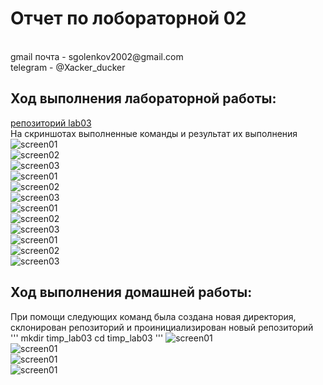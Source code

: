 <h1>Отчет по лобораторной 02</h1>
</br>gmail почта - sgolenkov2002@gmail.com </br>
telegram - @Xacker_ducker

<h2>Ход выполнения лабораторной работы:</h2>

[репозиторий lab03](https://github.com/Alex1505Gold/lab03)</br>
На скриншотах выполненные команды и результат их выполнения
![screen01](./screens/screen01.png)</br>
![screen02](./screens/screen02.png)</br>
![screen03](./screens/screen03.png)</br>
![screen01](./screens/screen04.png)</br>
![screen02](./screens/screen05.png)</br>
![screen03](./screens/screen06.png)</br>
![screen01](./screens/screen07.png)</br>
![screen02](./screens/screen08.png)</br>
![screen03](./screens/screen09.png)</br>
![screen01](./screens/screen10.png)</br>
![screen02](./screens/screen11.png)</br>
![screen03](./screens/screen12.png)</br>

<h2>Ход выполнения домашней работы:</h2>

При помощи следующих команд была создана новая директория, склонирован репозиторий и проинициализирован новый репозиторий</br>
'''
mkdir timp_lab03
cd timp_lab03
'''
![screen01](./screens/hw_01.png)</br>
![screen01](./screens/hw_02.png)</br>
![screen01](./screens/hw_03.png)</br>
![screen01](./screens/hw_04.png)</br>

